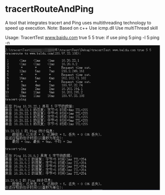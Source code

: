 # tracertRouteAndPing
A tool that integrates tracert and Ping uses multithreading technology to speed up execution.
Note:
Based on c++
Use icmp.dll
Use multiThread skill

Usage: TracertTest www.baidu.com true 5 5
true: if use ping
5:ping -l
5:ping -n
![image](https://github.com/miketwais/img11/blob/master/111.png)

